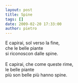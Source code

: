 ```yaml
---
layout: post
title: Spine
tags: []
date: 2009-02-20 17:33:00
author: pietro
---
```

E capirai, sol verso la fine,<br/>che le belle piante<br/>si riconoscon dalle spine.<br/><br/>E capirai, che come queste rime,<br/>le belle piante<br/>più son belle più hanno spine.
